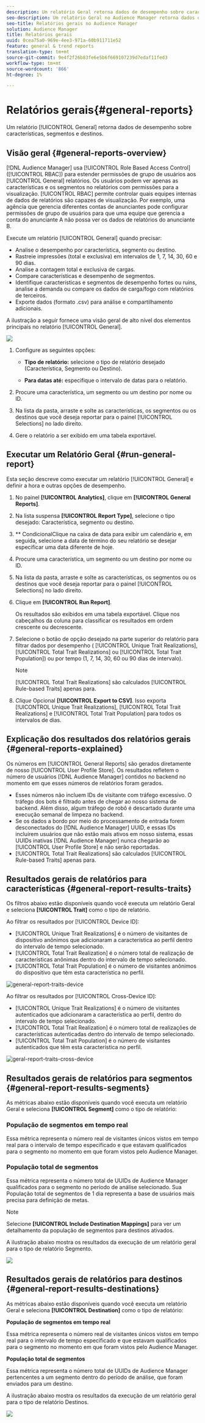 ```yaml
---
description: Um relatório Geral retorna dados de desempenho sobre características, segmentos e destinos.
seo-description: Um relatório Geral no Audience Manager retorna dados de desempenho sobre características, segmentos e destinos.
seo-title: Relatórios gerais no Audience Manager
solution: Audience Manager
title: Relatórios gerais
uuid: 0cea75a0-969e-4ee3-971a-60b911711e52
feature: general & trend reports
translation-type: tm+mt
source-git-commit: 9e4f2f26b83fe6e5b6f669107239d7edaf11fed3
workflow-type: tm+mt
source-wordcount: '866'
ht-degree: 1%

---
```



# Relatórios gerais{#general-reports}

Um relatório [!UICONTROL General] retorna dados de desempenho sobre características, segmentos e destinos.

## Visão geral {#general-reports-overview}

<!-- 

c_general_reports.xml

 -->

[!DNL Audience Manager] usa  [!UICONTROL Role Based Access Control] ([!UICONTROL RBAC]) para estender permissões de grupo de usuários aos  [!UICONTROL General] relatórios. Os usuários podem ver apenas as características e os segmentos no relatórios com permissões para a visualização. [!UICONTROL RBAC] permite controlar quais equipes internas de dados de relatórios são capazes de visualização. Por exemplo, uma agência que gerencia diferentes contas de anunciantes pode configurar permissões de grupo de usuários para que uma equipe que gerencia a conta do anunciante A não possa ver os dados de relatórios do anunciante B.

Execute um relatório [!UICONTROL General] quando precisar:

* Analise o desempenho por característica, segmento ou destino.
* Rastreie impressões (total e exclusiva) em intervalos de 1, 7, 14, 30, 60 e 90 dias.
* Analise a contagem total e exclusiva de cargas.
* Compare características e desempenho de segmentos.
* Identifique características e segmentos de desempenho fortes ou ruins, analise a demanda ou compare os dados de carga/fogo com relatórios de terceiros.
* Exporte dados (formato .csv) para análise e compartilhamento adicionais.

A ilustração a seguir fornece uma visão geral de alto nível dos elementos principais no relatório [!UICONTROL General].

![](assets/general_reports.png)

1. Configure as seguintes opções:

   * **Tipo de relatório:** selecione o tipo de relatório desejado (Característica, Segmento ou Destino).

   * **Para datas até:** especifique o intervalo de datas para o relatório.

2. Procure uma característica, um segmento ou um destino por nome ou ID.
3. Na lista da pasta, arraste e solte as características, os segmentos ou os destinos que você deseja reportar para o painel [!UICONTROL Selections] no lado direito.
4. Gere o relatório a ser exibido em uma tabela exportável.

## Executar um Relatório Geral {#run-general-report}

Esta seção descreve como executar um relatório [!UICONTROL General] e definir a hora e outras opções de desempenho.

<!-- 

t_run_general_report.xml

 -->

1. No painel **[!UICONTROL Analytics]**, clique em **[!UICONTROL General Reports]**.
1. Na lista suspensa **[!UICONTROL Report Type]**, selecione o tipo desejado: Característica, segmento ou destino.
1. ** CondicionalClique na caixa de data para exibir um calendário e, em seguida, selecione a data de término do seu relatório se desejar especificar uma data diferente de hoje.
1. Procure uma característica, um segmento ou um destino por nome ou ID.
1. Na lista da pasta, arraste e solte as características, os segmentos ou os destinos que você deseja reportar para o painel [!UICONTROL Selections] no lado direito.
1. Clique em **[!UICONTROL Run Report]**.

   Os resultados são exibidos em uma tabela exportável. Clique nos cabeçalhos da coluna para classificar os resultados em ordem crescente ou decrescente.
1. Selecione o botão de opção desejado na parte superior do relatório para filtrar dados por desempenho ( [!UICONTROL Unique Trait Realizations], [!UICONTROL Total Trait Realizations] ou [!UICONTROL Total Trait Population]) ou por tempo (1, 7, 14, 30, 60 ou 90 dias de intervalo).

   >[!NOTE]
   >
   >[!UICONTROL Total Trait Realizations] são calculados  [!UICONTROL Rule-based Traits] apenas para.

1. *Clique* Opcional  **[!UICONTROL Export to CSV]**. Isso exporta [!UICONTROL Unique Trait Realizations], [!UICONTROL Total Trait Realizations] e [!UICONTROL Total Trait Population] para todos os intervalos de dias.

## Explicação dos resultados dos relatórios gerais {#general-reports-explained}

Os números em [!UICONTROL General Reports] são gerados diretamente de nosso [!UICONTROL User Profile Store]. Os resultados refletem o número de usuários [!DNL Audience Manager] contidos no backend no momento em que esses números de relatórios foram gerados.

* Esses números não incluem IDs de visitante com tráfego excessivo. O tráfego dos bots é filtrado antes de chegar ao nosso sistema de backend. Além disso, algum tráfego de robô é descartado durante uma execução semanal de limpeza no backend.
* Se os dados a bordo por meio do processamento de entrada forem desconectados do [!DNL Audience Manager] UUID, e essas IDs incluírem usuários que não estão mais ativos em nosso sistema, essas UUIDs inativas [!DNL Audience Manager] nunca chegarão ao [!UICONTROL User Profile Store] e não serão reportadas.
* [!UICONTROL Total Trait Realizations] são calculados  [!UICONTROL Rule-based Traits] apenas para.

## Resultados gerais de relatórios para características {#general-report-results-traits}

Os filtros abaixo estão disponíveis quando você executa um relatório Geral e seleciona **[!UICONTROL Trait]** como o tipo de relatório.

Ao filtrar os resultados por [!UICONTROL Device ID]:

* [!UICONTROL Unique Trait Realizations] é o número de visitantes de dispositivo anônimos que adicionaram a característica ao perfil dentro do intervalo de tempo selecionado.
* [!UICONTROL Total Trait Realization] é o número total de realização de características anônimas dentro do intervalo de tempo selecionado.
* [!UICONTROL Total Trait Population] é o número de visitantes anônimos do dispositivo que têm esta característica no perfil.

![general-report-traits-device](assets/general-report-traits-deviceid.png)

Ao filtrar os resultados por [!UICONTROL Cross-Device ID]:

* [!UICONTROL Unique Trait Realizations] é o número de visitantes autenticados que adicionaram a característica ao perfil, dentro do intervalo de tempo selecionado.
* [!UICONTROL Total Trait Realization] é o número total de realizações de características autenticadas dentro do intervalo de tempo selecionado.
* [!UICONTROL Total Trait Population] é o número de visitantes autenticados que têm esta característica no perfil.

![geral-report-traits-cross-device](assets/general-report-traits-cross-device.png)

<!-- 
### Unique Trait Realizations

This metric represents the unique number of [Audience Manager Unique User IDs (UUID)](../reference/ids-in-aam.md) that qualified for the trait in your selected time range. For example, if a user visited your homepage three times on 10/1, you would see one Unique Trait Realization.

### Total Trait Realizations

This metric represents the total amount of trait fires for the trait in your selected time range. For example, if a user visited your homepage, then navigated to your tech news and your sports news sections, they would appear in the General Report as three total trait realizations, and one unique trait realization.

### Total Trait Population

This metric represents the total amount of Audience Manager UUIDs that are currently qualified for the trait. Use this number to understand the total amount of users you could use for segmentation and targeting. Typically, users remain part of a trait for [120 days](../features/traits/create-onboarded-rule-based-traits.md#set-expiration-interval). For example, a user visiting your homepage three times today and never returning afterwards, would remain as a user in this population every day until 120 days from now. At the 120 day mark, they would be removed from the population. Read our [Trait and Segment Qualification Reference](../features/traits/trait-and-segment-qualification-reference.md) for more examples on the difference between Unique Trait Realizations and Total Trait Population.

The illustration below shows the results of running a general report for the Trait report type. -->
<!-- 
![](assets/general_reports_metrics.png) -->


## Resultados gerais de relatórios para segmentos {#general-report-results-segments}

As métricas abaixo estão disponíveis quando você executa um relatório Geral e seleciona **[!UICONTROL Segment]** como o tipo de relatório:

### População de segmentos em tempo real

Essa métrica representa o número real de visitantes únicos vistos em tempo real para o intervalo de tempo especificado e que estavam qualificados para o segmento no momento em que foram vistos pelo Audience Manager.

### População total de segmentos

Essa métrica representa o número total de UUIDs de Audience Manager qualificados para o segmento no período de análise selecionado. Sua População total de segmentos de 1 dia representa a base de usuários mais precisa para definição de metas.

>[!NOTE]
>
>Selecione **[!UICONTROL Include Destination Mappings]** para ver um detalhamento da população de segmentos para destinos ativados.

A ilustração abaixo mostra os resultados da execução de um relatório geral para o tipo de relatório Segmento.

![](assets/general_reports_segment_metrics.png)

## Resultados gerais de relatórios para destinos {#general-report-results-destinations}

As métricas abaixo estão disponíveis quando você executa um relatório Geral e seleciona **[!UICONTROL Destination]** como o tipo de relatório:

**População de segmentos em tempo real**

Essa métrica representa o número real de visitantes únicos vistos em tempo real para o intervalo de tempo especificado e que estavam qualificados para o segmento no momento em que foram vistos pelo Audience Manager.

**População total de segmentos**

Essa métrica representa o número total de UUIDs de Audience Manager pertencentes a um segmento dentro do período de análise, que foram enviados para um destino.

A ilustração abaixo mostra os resultados da execução de um relatório geral para o tipo de relatório Destinos.

![](assets/general_reports_destinations.png)
